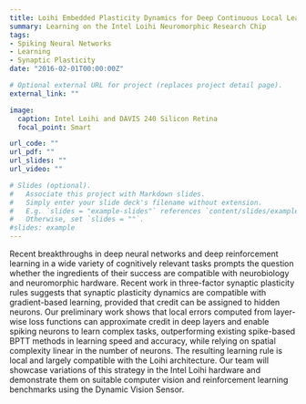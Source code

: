 ```yaml
---
title: Loihi Embedded Plasticity Dynamics for Deep Continuous Local Learning
summary: Learning on the Intel Loihi Neuromorphic Research Chip
tags:
- Spiking Neural Networks
- Learning
- Synaptic Plasticity
date: "2016-02-01T00:00:00Z"

# Optional external URL for project (replaces project detail page).
external_link: ""

image:
  caption: Intel Loihi and DAVIS 240 Silicon Retina
  focal_point: Smart

url_code: ""
url_pdf: ""
url_slides: ""
url_video: ""

# Slides (optional).
#   Associate this project with Markdown slides.
#   Simply enter your slide deck's filename without extension.
#   E.g. `slides = "example-slides"` references `content/slides/example-slides.md`.
#   Otherwise, set `slides = ""`.
#slides: example
---
```

Recent breakthroughs in deep neural networks and deep reinforcement learning in a wide variety of cognitively relevant tasks prompts the question whether the ingredients of their success are compatible with neurobiology and neuromorphic hardware. Recent work in three-factor synaptic plasticity rules suggests that synaptic plasticity dynamics are compatible with gradient-based learning, provided that credit can be assigned to hidden neurons. Our preliminary work shows that local errors computed from layer-wise loss functions can approximate credit in deep layers and enable spiking neurons to learn complex tasks, outperforming existing spike-based BPTT methods in learning speed and accuracy, while relying on spatial complexity linear in the number of neurons. The resulting learning rule is local and largely compatible with the Loihi architecture. Our team will showcase variations of this strategy  in the Intel Loihi hardware and demonstrate them on suitable computer vision and reinforcement learning benchmarks using the Dynamic Vision Sensor.



